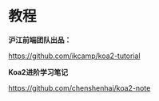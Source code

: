 # 教程

**沪江前端团队出品：**

https://github.com/ikcamp/koa2-tutorial

**Koa2进阶学习笔记**

https://github.com/chenshenhai/koa2-note
